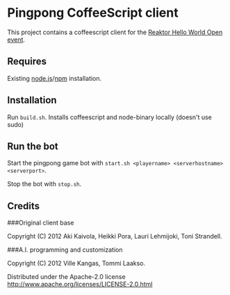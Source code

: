 # Pingpong CoffeeScript client

This project contains a coffeescript client for the [Reaktor Hello World Open event](http://helloworldopen.fi/).

## Requires

Existing [node.js](http://nodejs.org)/[npm](https://npmjs.org/) installation.

## Installation

Run `build.sh`. Installs coffeescript and node-binary locally (doesn't use sudo)

## Run the bot

Start the pingpong game bot with `start.sh <playername> <serverhostname> <serverport>`.

Stop the bot with `stop.sh`.

## Credits

###Original client base 

Copyright (C) 2012 Aki Kaivola, Heikki Pora, Lauri Lehmijoki, Toni Strandell.

###A.I. programming and customization

Copyright (C) 2012 Ville Kangas, Tommi Laakso.

Distributed under the Apache-2.0 license http://www.apache.org/licenses/LICENSE-2.0.html
